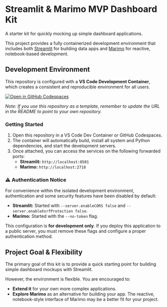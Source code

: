# Streamlit & Marimo MVP Dashboard Kit

A starter kit for quickly mocking up simple dashboard applications.

This project provides a fully containerized development environment that includes both [Streamlit](https://streamlit.io/) for building data apps and [Marimo](https://marimo.io/) for reactive, notebook-based development.

## Development Environment

This repository is configured with a **VS Code Development Container**, which creates a consistent and reproducible environment for all users.

[![Open in GitHub Codespaces](https://github.com/codespaces/badge.svg)](https://codespaces.new/dario-j-c/app-edu-mvp?quickstart=1)

*Note: If you use this repository as a template, remember to update the URL in the README to point to your own repository.*

### Getting Started

1.  Open this repository in a VS Code Dev Container or GitHub Codespaces.
2.  The container will automatically build, install all system and Python dependencies, and start the development servers.
3.  Once attached, you can access the services on the following forwarded ports:
    *   **Streamlit:** `http://localhost:8501`
    *   **Marimo:** `http://localhost:2718`

### ⚠️ Authentication Notice

For convenience within the isolated development environment, authentication and some security features have been disabled by default:

*   **Streamlit:** Started with `--server.enableCORS false` and `--server.enableXsrfProtection false`.
*   **Marimo:** Started with the `--no-token` flag.

This configuration is **for development only**. If you deploy this application to a public server, you must remove these flags and configure a proper authentication method.

## Project Goal & Flexibility

The primary goal of this kit is to provide a quick starting point for building simple dashboard mockups with Streamlit.

However, the environment is flexible. You are encouraged to:
*   **Extend it** for your own more complex applications.
*   **Explore Marimo** as an alternative for building your app. The reactive, notebook-style interface of Marimo may be a better fit for your project.
